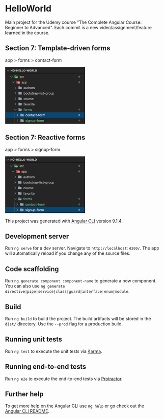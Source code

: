 # HelloWorld

Main project for the Udemy course "The Complete Angular Course: Beginner to Advanced".
Each commit is a new video/assignment/feature learned in the course.

## Section 7: Template-driven forms
app > forms > contact-form

<img src="img-readme/7-template-driven-forms.png" width="260" alt="Template Driven Forms">

## Section 7: Reactive forms
app > forms > signup-form

<img src="img-readme/8-reactive-forms.png" width="260" alt="Reactive Forms">


This project was generated with [Angular CLI](https://github.com/angular/angular-cli) version 9.1.4.


## Development server

Run `ng serve` for a dev server. Navigate to `http://localhost:4200/`. The app will automatically reload if you change any of the source files.

## Code scaffolding

Run `ng generate component component-name` to generate a new component. You can also use `ng generate directive|pipe|service|class|guard|interface|enum|module`.

## Build

Run `ng build` to build the project. The build artifacts will be stored in the `dist/` directory. Use the `--prod` flag for a production build.

## Running unit tests

Run `ng test` to execute the unit tests via [Karma](https://karma-runner.github.io).

## Running end-to-end tests

Run `ng e2e` to execute the end-to-end tests via [Protractor](http://www.protractortest.org/).

## Further help

To get more help on the Angular CLI use `ng help` or go check out the [Angular CLI README](https://github.com/angular/angular-cli/blob/master/README.md).
